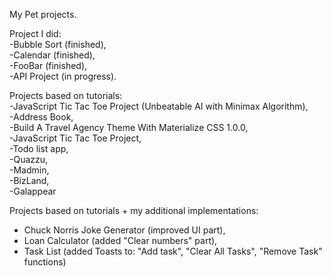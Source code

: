 
My Pet projects.  

Project I did:  
-Bubble Sort (finished),  
-Calendar (finished),  
-FooBar (finished),  
-API Project (in progress).  

Projects based on tutorials:  
-JavaScript Tic Tac Toe Project (Unbeatable AI with Minimax Algorithm),  
-Address Book,  
-Build A Travel Agency Theme With Materialize CSS 1.0.0,  
-JavaScript Tic Tac Toe Project,  
-Todo list app,  
-Quazzu,  
-Madmin,  
-BizLand,  
-Galappear  

Projects based on tutorials + my additional implementations:
- Chuck Norris Joke Generator (improved UI part),  
- Loan Calculator (added "Clear numbers" part),  
- Task List (added Toasts to: "Add task", "Clear All Tasks", "Remove Task" functions)


